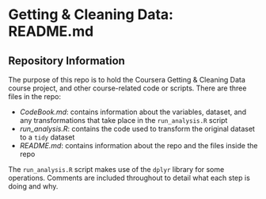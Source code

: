 # Getting & Cleaning Data: README.md

## Repository Information
The purpose of this repo is to hold the Coursera Getting & Cleaning Data course project, and other course-related code or scripts. There are three files in the repo:

* _CodeBook.md_: contains information about the variables, dataset, and any transformations that take place in the `run_analysis.R` script 
* _run\_analysis.R_: contains the code used to transform the original dataset to a `tidy` dataset
* _README.md_: contains information about the repo and the files inside the repo
 
The `run_analysis.R` script makes use of the `dplyr` library for some operations. Comments are included throughout to detail what each step is doing and why. 

